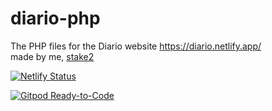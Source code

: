 # diario-php
The PHP files for the Diario website https://diario.netlify.app/<br>
made by me, [stake2](https://github.com/stake2)

[![Netlify Status](https://api.netlify.com/api/v1/badges/8cd84069-5194-4080-9e49-a8eae5111cf7/deploy-status)](https://app.netlify.com/sites/diario/deploys)

[![Gitpod Ready-to-Code](https://img.shields.io/badge/Gitpod-Ready--to--Code-blue?logo=gitpod)](https://gitpod.io/#https://github.com/stake2/diario)
